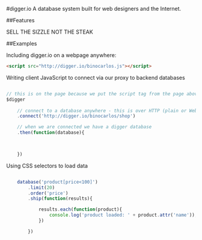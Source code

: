 #digger.io
A database system built for web designers and the Internet.

##Features

 SELL THE SIZZLE NOT THE STEAK




##Examples

Including digger.io on a webpage anywhere:

```html
<script src="http://digger.io/binocarlos.js"></script>
```

Writing client JavaScript to connect via our proxy to backend databases

```js

// this is on the page because we put the script tag from the page above
$digger
	
	// connect to a database anywhere - this is over HTTP (plain or WebSockets)
	.connect('http://digger.io/binocarlos/shop')

	// when we are connected we have a digger database
	.then(function(database){

		

	})
```

Using CSS selectors to load data

```js

	database('product[price<100]')
		.limit(20)
		.order('price')
		.ship(function(results){

			results.each(function(product){
				console.log('product loaded: ' + product.attr('name'));
			})

		})
```